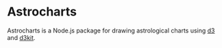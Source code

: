 # Astrocharts

Astrocharts is a Node.js package for drawing astrological charts using [d3](https://github.com/mbostock/d3) and [d3kit](https://github.com/twitter/d3kit).
